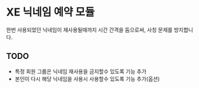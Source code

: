 # XE 닉네임 예약 모듈

한번 사용되었던 닉네임이 재사용될때까지 시간 간격을 둠으로써, 사칭 문제를 방지합니다.

## TODO
- 특정 회원 그룹은 닉네임 재사용을 금지할수 있도록 기능 추가
- 본인이 다시 해당 닉네임을 사용시 사용할수 있도록 기능 추가(옵션)
